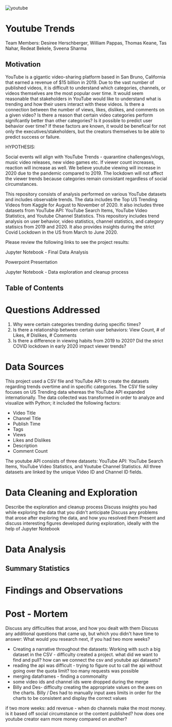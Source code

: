 ![youtube](https://user-images.githubusercontent.com/70446836/98875791-ed290380-244a-11eb-9883-2486d9b81acc.png)


# Youtube Trends
Team Members: Desiree Herschberger, William Pappas, Thomas Keane, Tas Nahar, Redeat Bekele, Sveena Sharma

## Motivation 
  YouTube is a gigantic video-sharing platform based in San Bruno, California that earned a revenue of $15 billion in 2019. Due to the vast number of published videos, it is difficult to understand which categories, channels, or videos themselves are the most popular over time. It would seem reasonable that stakeholders in YouTube would like to understand what is trending and how their users interact with these videos. Is there a connection between the number of views, likes, dislikes, and comments on a given video? Is there a reason that certain video categories perform signifcantly better than other categories? Is it possible to predict user behavior over time? If these factors are known, it would be benefical for not only the executives/stakeholders, but the creators themselves to be able to predict success or failure.
  
  HYPOTHESIS: 

  Social events will align with YouTube Trends - quarantine challenges/vlogs, music video releases, new video games etc. 
  If viewer count increases, reaction will increase as well. 
  We believe youtube viewing will increase in 2020 due to the pandemic compared to 2019.
  The lockdown will not affect the viewer trends because categories remain consistant regardless of social circumstances. 

  This repository consists of analysis performed on various YouTube datasets and includes observable trends. The data includes the Top US Trending Videos from Kaggle for August to November of 2020. It also includes three datasets from YouTube API: YouTube Search Items, YouTube Video Statistics, and Youtube Channel Statistics. This repository includes trend analysis on user behavior, video statistics, channel statistics, and category statisics from 2019 and 2020. It also provides insights during the strict Covid Lockdown in the US from March to June 2020.  

Please review the following links to see the project results:

  Jupyter Notebook  - Final Data Analysis

  Powerpoint Presentation 

  Jupyter Notebook - Data exploration and cleanup process
  
## Table of Contents

# Questions Addressed
1) Why were certain categories trending during specific times?
2) Is there a relationship between certain user behaviors: View Count, # of Likes, # Dislikes, # Comments
3) Is there a difference in viewing habits from 2019 to 2020? Did the strict COVID lockdown in early 2020 impact viewer trends?

# Data Sources
This project used a CSV file and YouTube API to create the datasets regarding trends overtime and in specific categories. The CSV file soley focuses on US Trending data whereas the YouTube API expanded internationally. The data collected was transformed in order to analyze and visualize with Python; it included the following factors: 

- Video Title
- Channel Title
- Publish Time
- Tags
- Views 
- Likes and Dislikes
- Description 
- Comment Count 

The youtube API consists of three datasets: YouTube API: YouTube Search Items, YouTube Video Statistics, and Youtube Channel Statistics. All three datasets are linked by the unique Video ID and Channel ID fields.

# Data Cleaning and Exploration
Describe the exploration and cleanup process
Discuss insights you had while exploring the data that you didn't anticipate
Discuss any problems that arose after exploring the data, and how you resolved them
Present and discuss interesting figures developed during exploration, ideally with the help of Jupyter Notebook

# Data Analysis 
## Summary Statistics 

# Findings and Observations 

# Post - Mortem 
Discuss any difficulties that arose, and how you dealt with them
Discuss any additional questions that came up, but which you didn't have time to answer: What would you research next, if you had two more weeks?


- Creating a narrative throughout the datasets: Working with such a big dataset in the CSV - difficulty created a project. what did we want to find and pull? how can we connect the csv and youtube api datasets?
- reading the api was difficult - trying to figure out to call the api without going over the quota limit? too many requests was possible 
- merging dataframes - finding a commonality 
- some video ids and channel ids were dropped during the merge 
- Billy and Des- difficulty creating the appropriate values on the axes on the charts. Billy / Des had to manually input axes limits in order for the charts to be consistent and display the correct values 

if two more weeks: add revenue - when do channels make the most money. is it based off social circumstance or the content published? how does one youtube creator earn more money compared on another? 



